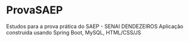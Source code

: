 # ProvaSAEP
Estudos para a prova prática do SAEP - SENAI DENDEZEIROS
Aplicação construida usando Spring Boot, MySQL, HTML/CSS/JS 